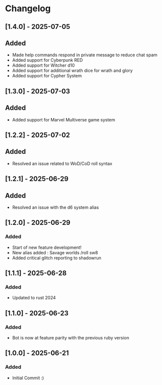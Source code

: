 # Changelog

## [1.4.0] - 2025-07-05

## Added

- Made help commands respond in private message to reduce chat spam
- Added support for Cyberpunk RED
- Added support for Witcher d10
- Added support for additional wrath dice for wrath and glory
- Added support for Cypher System

## [1.3.0] - 2025-07-03

## Added

- Added support for Marvel Multiverse game system

## [1.2.2] - 2025-07-02

## Added

- Resolved an issue related to WoD/CoD roll syntax

## [1.2.1] - 2025-06-29

## Added

- Resolved an issue with the d6 system alias

## [1.2.0] - 2025-06-29

### Added

- Start of new feature development!
- New alias added : Savage worlds /roll sw8
- Added critical glitch reporting to shadowrun

## [1.1.1] - 2025-06-28

### Added

- Updated to rust 2024

## [1.1.0] - 2025-06-23

### Added

- Bot is now at feature parity with the previous ruby version

## [1.0.0] - 2025-06-21

### Added

- Initial Commit :)
